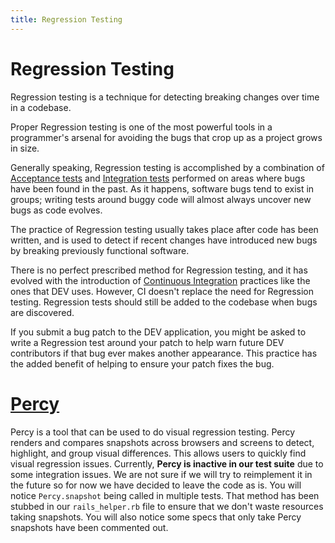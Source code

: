 ```yaml
---
title: Regression Testing
---
```


# Regression Testing

Regression testing is a technique for detecting breaking changes over time in a
codebase.

Proper Regression testing is one of the most powerful tools in a programmer's
arsenal for avoiding the bugs that crop up as a project grows in size.

Generally speaking, Regression testing is accomplished by a combination of
[Acceptance tests][acceptance_tests] and [Integration tests][integration_tests]
performed on areas where bugs have been found in the past. As it happens,
software bugs tend to exist in groups; writing tests around buggy code will
almost always uncover new bugs as code evolves.

The practice of Regression testing usually takes place after code has been
written, and is used to detect if recent changes have introduced new bugs by
breaking previously functional software.

There is no perfect prescribed method for Regression testing, and it has evolved
with the introduction of [Continuous Integration][ci] practices like the ones
that DEV uses. However, CI doesn't replace the need for Regression testing.
Regression tests should still be added to the codebase when bugs are discovered.

If you submit a bug patch to the DEV application, you might be asked to write a
Regression test around your patch to help warn future DEV contributors if that
bug ever makes another appearance. This practice has the added benefit of
helping to ensure your patch fixes the bug.

[acceptance_tests]: /tests/acceptance-tests/
[integration_tests]: /tests/integration-tests/
[ci]: /deployment/

# [Percy](https://percy.io/)

Percy is a tool that can be used to do visual regression testing. Percy renders
and compares snapshots across browsers and screens to detect, highlight, and
group visual differences. This allows users to quickly find visual regression issues. Currently,
**Percy is inactive in our test suite** due to some integration issues. We are
not sure if we will try to reimplement it in the future so for now we have
decided to leave the code as is. You will notice `Percy.snapshot` being called
in multiple tests. That method has been stubbed in our `rails_helper.rb` file to ensure that
we don't waste resources taking snapshots. You will also notice some specs that
only take Percy snapshots have been commented out.

